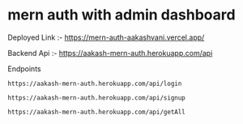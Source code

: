 # mern auth with admin dashboard

Deployed Link :- https://mern-auth-aakashvani.vercel.app/

Backend Api :- https://aakash-mern-auth.herokuapp.com/api

Endpoints

```
https://aakash-mern-auth.herokuapp.com/api/login
```
```
https://aakash-mern-auth.herokuapp.com/api/signup
```
```
https://aakash-mern-auth.herokuapp.com/api/getAll
```
